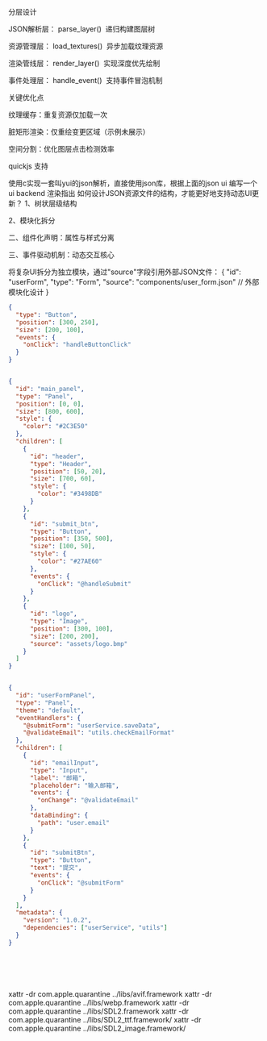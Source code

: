 分层设计

JSON解析层： parse_layer()  递归构建图层树

资源管理层： load_textures()  异步加载纹理资源

渲染管线层： render_layer()  实现深度优先绘制

事件处理层： handle_event()  支持事件冒泡机制

关键优化点

纹理缓存：重复资源仅加载一次

脏矩形渲染：仅重绘变更区域（示例未展示）

空间分割：优化图层点击检测效率


quickjs 支持


使用c实现一套叫yui的json解析，直接使用json库，根据上面的json ui 编写一个ui backend 渲染指出
如何设计JSON资源文件的结构，才能更好地支持动态UI更新？
1、​​树状层级结构​​


2、模块化拆分


二、组件化声明：属性与样式分离

三、事件驱动机制：动态交互核心



将复杂UI拆分为独立模块，通过"source"字段引用外部JSON文件：
{
  "id": "userForm",
  "type": "Form",
  "source": "components/user_form.json" // 外部模块化设计
}



```json
{
  "type": "Button",
  "position": [300, 250],
  "size": [200, 100],
  "events": {
    "onClick": "handleButtonClick"
  }
}


{
  "id": "main_panel",
  "type": "Panel",
  "position": [0, 0],
  "size": [800, 600],
  "style": {
    "color": "#2C3E50"
  },
  "children": [
    {
      "id": "header",
      "type": "Header",
      "position": [50, 20],
      "size": [700, 60],
      "style": {
        "color": "#3498DB"
      }
    },
    {
      "id": "submit_btn",
      "type": "Button",
      "position": [350, 500],
      "size": [100, 50],
      "style": {
        "color": "#27AE60"
      },
      "events": {
        "onClick": "@handleSubmit"
      }
    },
    {
      "id": "logo",
      "type": "Image",
      "position": [300, 100],
      "size": [200, 200],
      "source": "assets/logo.bmp"
    }
  ]
}


{
  "id": "userFormPanel",
  "type": "Panel",
  "theme": "default",
  "eventHandlers": {
    "@submitForm": "userService.saveData",
    "@validateEmail": "utils.checkEmailFormat"
  },
  "children": [
    {
      "id": "emailInput",
      "type": "Input",
      "label": "邮箱",
      "placeholder": "输入邮箱",
      "events": {
        "onChange": "@validateEmail"
      },
      "dataBinding": {
        "path": "user.email"
      }
    },
    {
      "id": "submitBtn",
      "type": "Button",
      "text": "提交",
      "events": {
        "onClick": "@submitForm"
      }
    }
  ],
  "metadata": {
    "version": "1.0.2",
    "dependencies": ["userService", "utils"]
  }
}




       
```



xattr -dr com.apple.quarantine ../libs/avif.framework
xattr -dr com.apple.quarantine ../libs/webp.framework
xattr -dr com.apple.quarantine ../libs/SDL2.framework
xattr -dr com.apple.quarantine ../libs/SDL2_ttf.framework/
xattr -dr com.apple.quarantine ../libs/SDL2_image.framework/